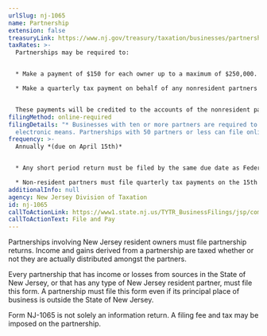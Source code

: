 ```yaml
---
urlSlug: nj-1065
name: Partnership
extension: false
treasuryLink: https://www.nj.gov/treasury/taxation/businesses/partnerships/index.shtml
taxRates: >-
  Partnerships may be required to:


  * Make a payment of $150 for each owner up to a maximum of $250,000. The State also requires a 50% installment payment, unless it is the partnership’s final year of operation

  * Make a quarterly tax payment on behalf of any nonresident partners equal to 25% of the tax due


  These payments will be credited to the accounts of the nonresident partners in proportion to their share of ownership.
filingMethod: online-required
filingDetails: "* Businesses with ten or more partners are required to file by
  electronic means. Partnerships with 50 partners or less can file online."
frequency: >-
  Annually *(due on April 15th)*


  * Any short period return must be filed by the same due date as Federal form 1065. 

  * Non-resident partners must file quarterly tax payments on the 15th of the 4th, 6th and 9th month of the tax year.
additionalInfo: null
agency: New Jersey Division of Taxation
id: nj-1065
callToActionLink: https://www1.state.nj.us/TYTR_BusinessFilings/jsp/common/Login.jsp?taxcode=43
callToActionText: File and Pay
---
```


Partnerships involving New Jersey resident owners must file partnership returns. Income and gains derived from a partnership are taxed whether or not they are actually distributed amongst the partners.

Every partnership that has income or losses from sources in the State of New Jersey, or that has any type of New Jersey resident partner, must file this form. A partnership must file this form even if its principal place of business is outside the State of New Jersey. 

Form NJ-1065 is not solely an information return. A filing fee and tax may be imposed on the partnership.
